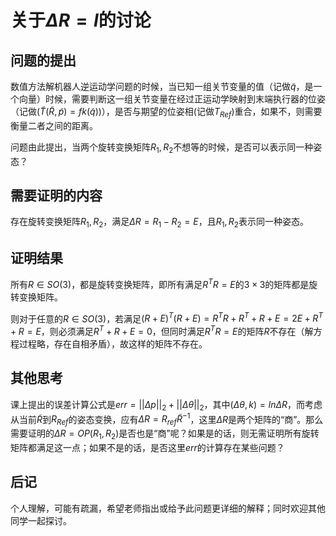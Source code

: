 # 关于$\Delta R = I$的讨论

## 问题的提出

数值方法解机器人逆运动学问题的时候，当已知一组关节变量的值（记做$\tilde{q}$，是一个向量）时候，需要判断这一组关节变量在经过正运动学映射到末端执行器的位姿（记做$(\tilde{T}(\tilde{R},\tilde{p})=fk(\tilde{q}))$），是否与期望的位姿相(记做$T_{Ref}$)重合，如果不，则需要衡量二者之间的距离。

问题由此提出，当两个旋转变换矩阵$R_1,R_2$不想等的时候，是否可以表示同一种姿态？

## 需要证明的内容

存在旋转变换矩阵$R_1,R_2$，满足$\Delta R = R_1 - R_2 = E$，且$R_1,R_2$表示同一种姿态。

## 证明结果

所有$R \in SO(3)$，都是旋转变换矩阵，即所有满足$R^TR=E$的$3 \times 3$的矩阵都是旋转变换矩阵。

则对于任意的$R \in SO(3)$，若满足$(R+E)^T(R+E)=R^TR+R^T+R+E=2E+R^T+R=E$，则必须满足$R^T+R+E=0$，但同时满足$R^TR=E$的矩阵$R$不存在（解方程过程略，存在自相矛盾），故这样的矩阵不存在。

## 其他思考

课上提出的误差计算公式是$err=||\Delta p||_2+||\Delta \theta||_2$，其中$(\Delta \theta, k) = ln \Delta R$，而考虑从当前$\tilde{R}$到$R_{Ref}$的姿态变换，应有$\Delta R = R_{ref}\tilde{R}^{-1}$，这里$\Delta R$是两个矩阵的“商”。那么需要证明的$\Delta R = OP(R_1,R_2)$是否也是“商”呢？如果是的话，则无需证明所有旋转矩阵都满足这一点；如果不是的话，是否这里$err$的计算存在某些问题？

## 后记

个人理解，可能有疏漏，希望老师指出或给予此问题更详细的解释；同时欢迎其他同学一起探讨。